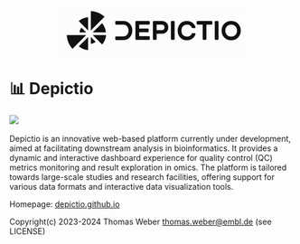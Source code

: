 
<p align="center">
  <img src="./docs/images/logo.png" alt="Depictio logo">
</p>

# 📊 Depictio 

![](./docs/images/Demo.gif)


Depictio is an innovative web-based platform currently under development, aimed at facilitating downstream analysis in bioinformatics. It provides a dynamic and interactive dashboard experience for quality control (QC) metrics monitoring and result exploration in omics. The platform is tailored towards large-scale studies and research facilities, offering support for various data formats and interactive data visualization tools.

Homepage: [depictio.github.io](https://depictio.github.io/depictio-docs/)

Copyright(c) 2023-2024 Thomas Weber thomas.weber@embl.de (see LICENSE)